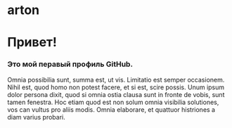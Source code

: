 # arton
# Привет!
### Это мой перавый профиль GitHub.

Omnia possibilia sunt, summa est, ut vis. Limitatio est semper occasionem. Nihil est, quod homo non potest facere, et si est, scire possis. Unum ipsum dolor persona dixit, quod si omnia ostia clausa sunt in fronte de vobis, sunt tamen fenestra. Hoc etiam quod est non solum omnia visibilia solutiones, vos can vultus pro aliis modis. Omnia elaborare, et quattuor histriones a diam varius probari.
